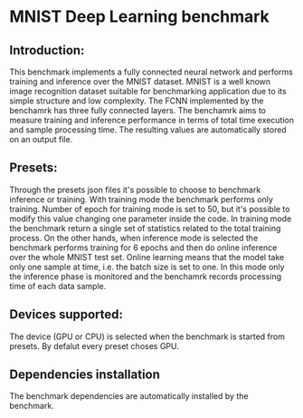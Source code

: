 # MNIST Deep Learning benchmark

## Introduction:

This benchmark implements a fully connected neural network and performs training and inference over the MNIST dataset.
MNIST is a well known image recognition dataset suitable for benchmarking application due to its simple structure and low complexity. The FCNN implemented by the benchamrk has three fully connected layers.
The benchamrk aims to measure training and inference performance in terms of total time execution and sample processing time. The resulting values are automatically stored on an output file. 

## Presets:

Through the presets json files it's possible to choose to benchmark inference or training. 
With training mode the benchmark performs only training. Number of epoch for training mode is set to 50, but it's possible to modify this value changing one parameter inside the code. In training mode the benchmark return a single set of statistics related to the total training process.
On the other hands, when inference mode is selected the benchmark performs training for 6 epochs and then do online inference over the whole MNIST test set. Online learning means that the model take only one sample at time, i.e. the batch size is set to one. In this mode only the inference phase is monitored and the benchamrk records processing time of each data sample.

## Devices supported:

The device (GPU or CPU) is selected when the benchmark is started from presets. By defalut every preset choses GPU.

## Dependencies installation

The benchmark dependencies are automatically installed by the benchmark. 